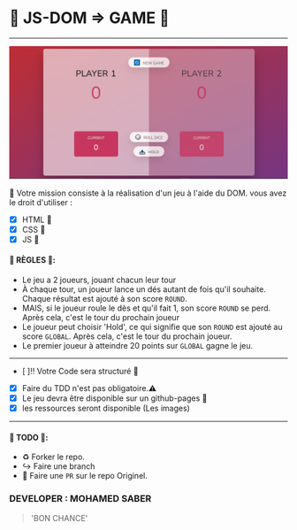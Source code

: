 # :game_die: JS-DOM => GAME :game_die:
---
![preview](preview.png)

 :memo: Votre mission consiste à la réalisation d'un jeu à l'aide du DOM.
 vous avez le droit d'utiliser :

  * [x] HTML :beer:
  * [x] CSS :beer:
  * [x] JS :beers:

####  :confetti_ball: RÈGLES :confetti_ball::

* Le jeu a 2 joueurs, jouant chacun leur tour
* À chaque tour, un joueur lance un dés autant de fois qu'il souhaite. Chaque résultat est ajouté à son score `ROUND`.
* MAIS, si le joueur roule le dès et qu'il fait 1,  son score `ROUND` se perd. Après cela, c'est le tour du prochain joueur
* Le joueur peut choisir 'Hold', ce qui signifie que son `ROUND` est ajouté au score `GLOBAL`. Après cela, c'est le tour du prochain joueur.
* Le premier joueur à atteindre 20 points sur `GLOBAL` gagne le jeu.
---
* [ ]:bangbang: Votre Code sera structuré :file_folder:
* [x] Faire du TDD n'est pas obligatoire.:warning:
* [x] Le jeu devra être disponible sur un github-pages :rocket:
* [x] les ressources seront disponible (Les images)
---

#### :construction: TODO :construction::

* :recycle: Forker le repo.
* :arrow_right_hook: Faire une branch
*  :twisted_rightwards_arrows: Faire une `PR` sur le repo Originel.

### DEVELOPER : MOHAMED SABER
> 'BON CHANCE'
